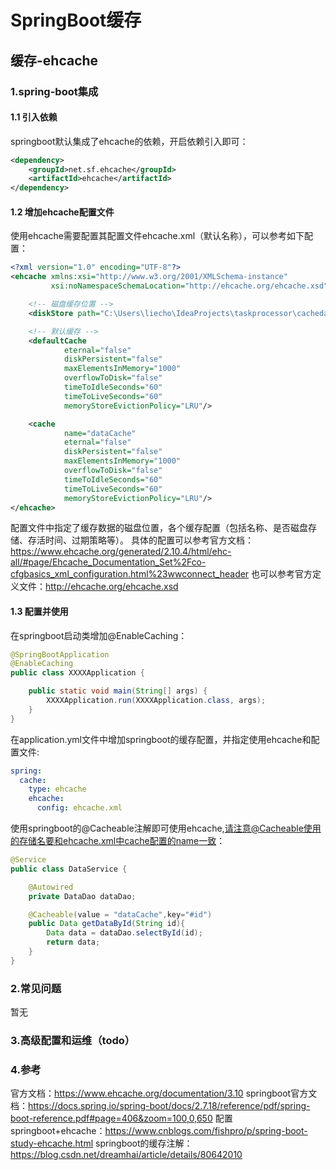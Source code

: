 # SpringBoot缓存
## 缓存-ehcache
### 1.spring-boot集成
#### 1.1 引入依赖
springboot默认集成了ehcache的依赖，开启依赖引入即可：
```xml
<dependency>
    <groupId>net.sf.ehcache</groupId>
    <artifactId>ehcache</artifactId>
</dependency>
```

#### 1.2 增加ehcache配置文件
使用ehcache需要配置其配置文件ehcache.xml（默认名称），可以参考如下配置：
```xml
<?xml version="1.0" encoding="UTF-8"?>
<ehcache xmlns:xsi="http://www.w3.org/2001/XMLSchema-instance"
         xsi:noNamespaceSchemaLocation="http://ehcache.org/ehcache.xsd">

    <!-- 磁盘缓存位置 -->
    <diskStore path="C:\Users\liecho\IdeaProjects\taskprocessor\cachedata"/>

    <!-- 默认缓存 -->
    <defaultCache
            eternal="false"
            diskPersistent="false"
            maxElementsInMemory="1000"
            overflowToDisk="false"
            timeToIdleSeconds="60"
            timeToLiveSeconds="60"
            memoryStoreEvictionPolicy="LRU"/>

    <cache
            name="dataCache"
            eternal="false"
            diskPersistent="false"
            maxElementsInMemory="1000"
            overflowToDisk="false"
            timeToIdleSeconds="60"
            timeToLiveSeconds="60"
            memoryStoreEvictionPolicy="LRU"/>
</ehcache>
```
配置文件中指定了缓存数据的磁盘位置，各个缓存配置（包括名称、是否磁盘存储、存活时间、过期策略等）。
具体的配置可以参考官方文档：https://www.ehcache.org/generated/2.10.4/html/ehc-all/#page/Ehcache_Documentation_Set%2Fco-cfgbasics_xml_configuration.html%23wwconnect_header
也可以参考官方定义文件：http://ehcache.org/ehcache.xsd
#### 1.3 配置并使用
在springboot启动类增加@EnableCaching：
```java
@SpringBootApplication
@EnableCaching
public class XXXXApplication {

    public static void main(String[] args) {
        XXXXApplication.run(XXXXApplication.class, args);
    }
}
```

在application.yml文件中增加springboot的缓存配置，并指定使用ehcache和配置文件:
```yaml
spring:
  cache:
    type: ehcache
    ehcache:
      config: ehcache.xml
```
使用springboot的@Cacheable注解即可使用ehcache,请注意@Cacheable使用的存储名要和ehcache.xml中cache配置的name一致：
```java
@Service
public class DataService {

    @Autowired
    private DataDao dataDao;

    @Cacheable(value = "dataCache",key="#id")
    public Data getDataById(String id){
        Data data = dataDao.selectById(id);
        return data;
    }
}
```

### 2.常见问题
暂无

### 3.高级配置和运维（todo）


### 4.参考
官方文档：https://www.ehcache.org/documentation/3.10
springboot官方文档：https://docs.spring.io/spring-boot/docs/2.7.18/reference/pdf/spring-boot-reference.pdf#page=406&zoom=100,0,650
配置springboot+ehcache：https://www.cnblogs.com/fishpro/p/spring-boot-study-ehcache.html
springboot的缓存注解：https://blog.csdn.net/dreamhai/article/details/80642010